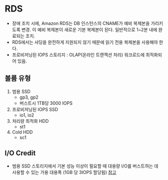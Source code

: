 # RDS

- 장애 조치 시에, Amazon RDS는 DB 인스턴스의 CNAME가 예비 복제본을 가리키도록 변경. 이 예비 복제본이 새로운 기본 복제본이 된다. 일반적으로 1~2분 내에 완료되는 조치.
- RDS에서는 샤딩을 완전하게 지원되지 않기 때문에 읽기 전용 복제본을 사용해야 한다.
- 프로비저닝된 IOPS 스토리지 : OLAP(온라인 트랜잭션 처리) 워크로드에 최적화되어 있음.

## 볼륨 유형
1. 범용 SSD
    - gp3, gp2
    - 버스트시 1TB당 3000 IOPS
2. 프로비저닝된 IOPS SSD
    - io1, io2
3. 처리량 최적화 HDD
    - st1
4. Cold HDD
    - sc1

## I/O Credit
- 범용 SSD 스토리지에서 기본 성능 이상이 필요할 때 대용량 I/O를 버스트하는 데 사용할 수 있는 가용 대용폭 (1GB 당 3IOPS 할당됨) 
[참고](https://docs.aws.amazon.com/ko_kr/AmazonRDS/latest/UserGuide/CHAP_Storage.html#Concepts.Storage.GeneralSSD)
